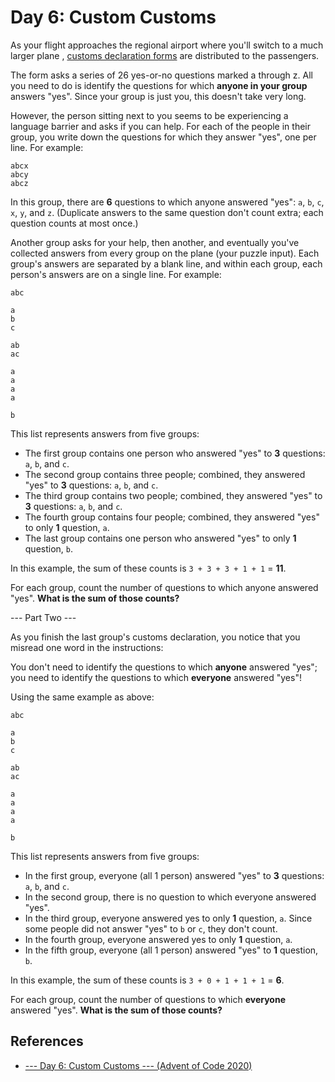 # Day 6: Custom Customs

As your flight approaches the regional airport where you'll switch to a much
larger plane
, [customs declaration forms](https://en.wikipedia.org/wiki/Customs_declaration)
are distributed to the passengers.

The form asks a series of 26 yes-or-no questions marked a through z. All you
need to do is identify the questions for which **anyone in your group** answers
"yes". Since your group is just you, this doesn't take very long.

However, the person sitting next to you seems to be experiencing a language
barrier and asks if you can help. For each of the people in their group, you
write down the questions for which they answer "yes", one per line. For
example:

```text
abcx
abcy
abcz
```

In this group, there are **6** questions to which anyone answered
"yes": `a`, `b`, `c`, `x`, `y`, and `z`. (Duplicate answers to the same
question don't count extra; each question counts at most once.)

Another group asks for your help, then another, and eventually you've collected
answers from every group on the plane (your puzzle input). Each group's answers
are separated by a blank line, and within each group, each person's answers are
on a single line. For example:

```text
abc

a
b
c

ab
ac

a
a
a
a

b
```
This list represents answers from five groups:

- The first group contains one person who answered "yes" to **3**
questions: `a`, `b`, and `c`.
- The second group contains three people; combined, they answered "yes" to **3**
questions: `a`, `b`, and `c`.
- The third group contains two people; combined, they answered "yes" to **3**
questions: `a`, `b`, and `c`.
- The fourth group contains four people; combined, they answered "yes" to only
**1** question, `a`.
- The last group contains one person who answered "yes" to only **1**
question, `b`.

In this example, the sum of these counts is `3 + 3 + 3 + 1 + 1` = **11**.

For each group, count the number of questions to which anyone answered
"yes". **What is the sum of those counts?**

--- Part Two ---

As you finish the last group's customs declaration, you notice that you misread
one word in the instructions:

You don't need to identify the questions to which **anyone** answered "yes"; you
need to identify the questions to which **everyone** answered "yes"!

Using the same example as above:

```text
abc

a
b
c

ab
ac

a
a
a
a

b
```

This list represents answers from five groups:

- In the first group, everyone (all 1 person) answered "yes" to **3**
questions: `a`, `b`, and `c`.
- In the second group, there is no question to which everyone answered "yes".
- In the third group, everyone answered yes to only **1** question, `a`. Since
some people did not answer "yes" to `b` or `c`, they don't count.
- In the fourth group, everyone answered yes to only **1** question, `a`.
- In the fifth group, everyone (all 1 person) answered "yes" to **1**
question, `b`.

In this example, the sum of these counts is `3 + 0 + 1 + 1 + 1` = **6**.

For each group, count the number of questions to which **everyone** answered
"yes". **What is the sum of those counts?**

## References
- [--- Day 6: Custom Customs --- (Advent of Code 2020)](https://adventofcode.com/2020/day/6)
